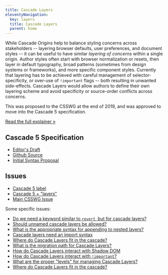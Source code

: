 ```yaml
---
title: Cascade Layers
eleventyNavigation:
  key: layers
  title: Cascade Layers
  parent: home
---
```



While Cascade Origins help to balance styling concerns across stakeholders --
layering browser defaults, user preferences, and document styles --
it can be useful to have similar _layering of concerns_ within a single origin.
Author styles often start with browser normalization or resets,
then layer in default typography,
broad patterns (sometimes from design systems or frameworks),
and more specific component styles.
Currently that layering has to be achieved with careful management of selector-specificity,
or over-use of `!important` flags -- both resulting in unwanted side-effects.
Cascade Layers would allow authors to define their own layering scheme
and avoid specificity or source-order conflicts across concerns.

This was proposed to the CSSWG at the end of 2019,
and was approved to move into the Cascade 5 specification.

[Read the full explainer »](explainer/)

## Cascade 5 Specification

- [Editor's Draft](https://drafts.csswg.org/css-cascade-5/)
- [Github Source](https://github.com/w3c/csswg-drafts/tree/master/css-cascade-5)
- [Initial Syntax Proposal](https://gist.github.com/mirisuzanne/4224caca74a0d4be33a2b565df34b9e7)

## Issues

- [Cascade 5 label](https://github.com/w3c/csswg-drafts/labels/css-cascade-5)
- [Cascade 5 + "layers"](https://github.com/w3c/csswg-drafts/issues?q=is%3Aopen+label%3Acss-cascade-5+layers)
- [Main CSSWG Issue](https://github.com/w3c/csswg-drafts/issues/4470)

Some specific issues:

- [Do we need a keyword similar to `revert`, but for cascade layers?](https://github.com/w3c/csswg-drafts/issues/5793)
- [Should unnamed cascade layers be allowed?](https://github.com/w3c/csswg-drafts/issues/5792)
- [What is the appropriate syntax for appending to nested layers?](https://github.com/w3c/csswg-drafts/issues/5791)
- [Cascade layers need an import syntax](https://github.com/w3c/csswg-drafts/issues/5681)
- [Where do Cascade Layers fit in the cascade?](https://github.com/w3c/csswg-drafts/issues/5003)
- [What is the migration path for Cascade Layers?](https://github.com/w3c/csswg-drafts/issues/4985)
- [How do Cascade Layers interact with Shadow DOM](https://github.com/w3c/csswg-drafts/issues/4984)
- [How do Cascade Layers interact with `!important`?](https://github.com/w3c/csswg-drafts/issues/4971)
- [What are the proper "levels" for managing Cascade Layers?](https://github.com/w3c/csswg-drafts/issues/4969)
- [Where do Cascade Layers fit in the cascade?](https://github.com/w3c/csswg-drafts/issues/5003)
